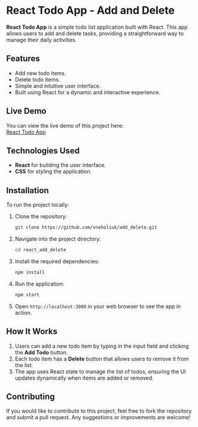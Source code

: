 # React Todo App - Add and Delete

**React Todo App** is a simple todo list application built with React. 
This app allows users to add and delete tasks, providing a straightforward way to manage their daily activities.

## Features

- Add new todo items.
- Delete todo items.
- Simple and intuitive user interface.
- Built using React for a dynamic and interactive experience.

## Live Demo

You can view the live demo of this project here:  
[React Todo App](https://vneholiuk.github.io/add_delete/)

## Technologies Used

- **React** for building the user interface.
- **CSS** for styling the application.

## Installation

To run the project locally:

1. Clone the repository:
    ```bash
    git clone https://github.com/vneholiuk/add_delete.git
    ```
2. Navigate into the project directory:
    ```bash
    cd react_add_delete
    ```
3. Install the required dependencies:
    ```bash
    npm install
    ```
4. Run the application:
    ```bash
    npm start
    ```
5. Open `http://localhost:3000` in your web browser to see the app in action.

## How It Works

1. Users can add a new todo item by typing in the input field and clicking the **Add Todo** button.
2. Each todo item has a **Delete** button that allows users to remove it from the list.
3. The app uses React state to manage the list of todos, ensuring the UI updates dynamically when items are added or removed.

## Contributing

If you would like to contribute to this project, feel free to fork the repository and submit a pull request. Any suggestions or improvements are welcome!
